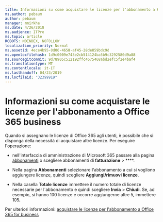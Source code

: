 ```yaml
---
title: Informazioni su come acquistare le licenze per l'abbonamento a Office 365 business
ms.author: pebaum
author: pebaum
manager: mnirkhe
ms.date: 4/26/2018
ms.audience: ITPro
ms.topic: article
ROBOTS: NOINDEX, NOFOLLOW
localization_priority: Normal
ms.assetid: 4ece4b95-0d06-4658-af45-28de859bdc9d
ms.openlocfilehash: 1d9c0009e743e2cb514124ba5b9c3292580d9a88
ms.sourcegitcommit: 9d78905c512192ffc4675468abd2efc5f2e4baf4
ms.translationtype: MT
ms.contentlocale: it-IT
ms.lasthandoff: 04/23/2019
ms.locfileid: "32399919"
---
```

# <a name="how-to-buy-licenses-for-your-office-365-business-subscription"></a>Informazioni su come acquistare le licenze per l'abbonamento a Office 365 business

Quando si assegnano le licenze di Office 365 agli utenti, è possibile che si disponga della necessità di acquistare altre licenze. Per eseguire l'operazione:
  
- nell'interfaccia di amministrazione di Microsoft 365 passare alla pagina [abbonamenti]( https://go.microsoft.com/fwlink/p/?linkid=842054) o scegliere abbonamenti di **fatturazione** \> ****.
    
- Nella pagina **Abbonamenti** selezionare l'abbonamento a cui si vogliono aggiungere licenze, quindi scegliere **Aggiungi/rimuovi licenze**.
    
- Nella casella **Totale licenze** immettere il numero totale di licenze necessarie per l'abbonamento e quindi scegliere **Invia** \> **Chiudi**. Se, ad esempio, si hanno 100 licenze e occorre aggiungerne altre 5, immettere 105.
    
Per ulteriori informazioni: [acquistare le licenze per l'abbonamento a Office 365 for business](https://support.office.com/article/36081d8d-b3fa-4948-8c34-e217bba825e1)
  

